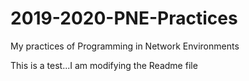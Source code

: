 # 2019-2020-PNE-Practices
My practices of Programming in Network Environments

This is a test...I am modifying the Readme file
